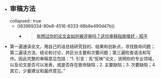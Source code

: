 - ## 审稿方法
  collapsed:: true
	- ((63969334-80e8-4516-8333-68b6e490d47b))
		- >[有想过你的论文会如何被评审吗？这份审稿指南接好 - 知乎](https://zhuanlan.zhihu.com/p/55376471)
- 第一遍通读全文，用自己的话总结研究目的、结果和创新点，寻找致命问题；第二遍读方法、结论和讨论，并区分主要和次要问题；第三遍检查语法和写作。因此完整的审稿意见包括：“1. 引言：先“反映”论文，说明你的专业领域，以及论文是否可以发表，或是否存在致命缺陷；2. 主要缺陷；3. 次要缺陷；4. 其它，少量建议和最终意见。”